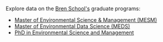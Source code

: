 Explore data on the [Bren School's](https://bren.ucsb.edu/) graduate programs: 
* [Master of Environmental Science & Management (MESM)](https://bren.ucsb.edu/masters-programs/master-environmental-science-and-management)
* [Master of Environmental Data Science (MEDS)](https://bren.ucsb.edu/masters-programs/master-environmental-data-science)
* [PhD in Environmental Science and Management](https://bren.ucsb.edu/phd-environmental-science-and-management)